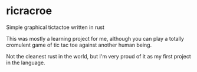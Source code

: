# ricracroe
Simple graphical tictactoe written in rust

This was mostly a learning project for me, although you can play a totally cromulent game of tic tac toe against another human being.

Not the cleanest rust in the world, but I'm very proud of it as my first project in the language.

